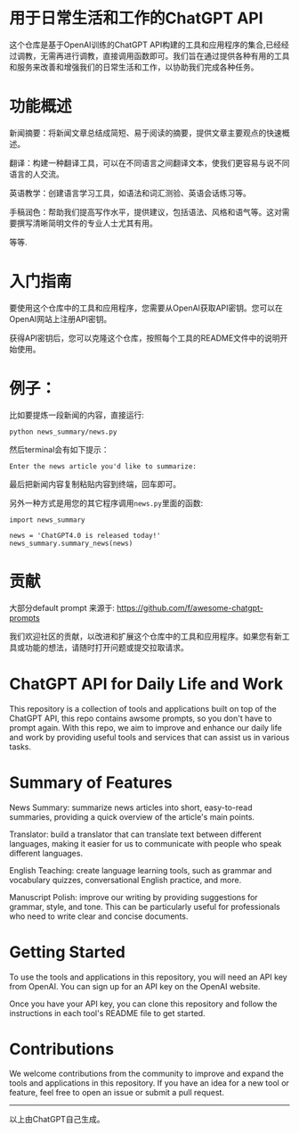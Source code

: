 # 用于日常生活和工作的ChatGPT API

这个仓库是基于OpenAI训练的ChatGPT API构建的工具和应用程序的集合,已经经过调教，无需再进行调教，直接调用函数即可。我们旨在通过提供各种有用的工具和服务来改善和增强我们的日常生活和工作，以协助我们完成各种任务。

# 功能概述

新闻摘要：将新闻文章总结成简短、易于阅读的摘要，提供文章主要观点的快速概述。

翻译：构建一种翻译工具，可以在不同语言之间翻译文本，使我们更容易与说不同语言的人交流。

英语教学：创建语言学习工具，如语法和词汇测验、英语会话练习等。

手稿润色：帮助我们提高写作水平，提供建议，包括语法、风格和语气等。这对需要撰写清晰简明文件的专业人士尤其有用。

等等.



# 入门指南

要使用这个仓库中的工具和应用程序，您需要从OpenAI获取API密钥。您可以在OpenAI网站上注册API密钥。

获得API密钥后，您可以克隆这个仓库，按照每个工具的README文件中的说明开始使用。

# 例子：

比如要提炼一段新闻的内容，直接运行:
```
python news_summary/news.py
```
然后terminal会有如下提示：
```
Enter the news article you'd like to summarize:
``` 
最后把新闻内容复制粘贴内容到终端，回车即可。

另外一种方式是用您的其它程序调用`news.py`里面的函数:

```
import news_summary

news = 'ChatGPT4.0 is released today!'
news_summary.summary_news(news)

```


# 贡献
大部分default prompt 来源于: https://github.com/f/awesome-chatgpt-prompts

我们欢迎社区的贡献，以改进和扩展这个仓库中的工具和应用程序。如果您有新工具或功能的想法，请随时打开问题或提交拉取请求。


# ChatGPT API for Daily Life and Work
This repository is a collection of tools and applications built on top of the ChatGPT API, this repo contains awsome prompts, so you don't have to prompt again. With this repo, we aim to improve and enhance our daily life and work by providing useful tools and services that can assist us in various tasks.

# Summary of Features

News Summary: summarize news articles into short, easy-to-read summaries, providing a quick overview of the article's main points.

Translator: build a translator that can translate text between different languages, making it easier for us to communicate with people who speak different languages.

English Teaching: create language learning tools, such as grammar and vocabulary quizzes, conversational English practice, and more.

Manuscript Polish: improve our writing by providing suggestions for grammar, style, and tone. This can be particularly useful for professionals who need to write clear and concise documents.

# Getting Started

To use the tools and applications in this repository, you will need an API key from OpenAI. You can sign up for an API key on the OpenAI website.

Once you have your API key, you can clone this repository and follow the instructions in each tool's README file to get started.

# Contributions

We welcome contributions from the community to improve and expand the tools and applications in this repository. If you have an idea for a new tool or feature, feel free to open an issue or submit a pull request.

----
以上由ChatGPT自己生成。
